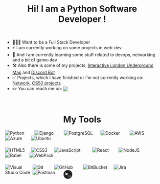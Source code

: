 <br/>
  <h1 align="center">
     Hi! I am a Python Software Developer ! 
  </h1>
<br/>

  - 👨🏽‍💻 Want to be a Full Stack Developer
  - ⚡ I am currently working on some projects in web-dev
  - 📌 And I am currently learning some stuff related to devops, networking and a bit of game-dev
  - 🛠️ Also there is some of my projects, [Interactive London Underground Map](https://github.com/Ledaryy/london_underground) and [Discord Bot](https://github.com/Ledaryy/Discord-bot)
  - ✅ Projects, which I have finished or I'm not currently working on: [Network](https://github.com/Ledaryy/Simple-twitter), [CS50 projects](https://github.com/Ledaryy/CS50-projects)
  - ✏️ You can reach me on: <a href="mailto:andras.kulisov@gmail.com"><img align="center" src="https://img.shields.io/badge/Gmail-D14836?style=for-the-badge&logo=gmail&logoColor=white"></a>

<br/>
  
  <h1 align="center">My Tools</h1>
    <img align="left" alt="Python" width="96px" src="https://img.shields.io/badge/Python-FFFFFF?style=for-the-badge&logo=python&logoColor=blue" />
    <img align="left" alt="Django" width="96px" src="https://img.shields.io/badge/Django-092D1F?style=for-the-badge&logo=django&logoColor=white"/>
    <img align="left" alt="PostgreSQL" width="120px" src="https://img.shields.io/badge/PostgreSQL-31648C?style=for-the-badge&logo=postgresql&logoColor=white"/>
    <img align="left" alt="Docker" width="95px" src="https://img.shields.io/badge/Docker-F7F7F7?style=for-the-badge&logo=docker&logoColor=099CEC" />
    <img align="left" alt="AWS" width="75px" src="https://img.shields.io/badge/AWS-232F3F?style=for-the-badge&logo=amazon-AWS&logoColor=FF9800" />
    <img align="left" alt="Azure" width="85px" src="https://img.shields.io/badge/Azure-FFFFFF?style=for-the-badge&logo=microsoftazure&logoColor=0085CF" />
    <img align="left" alt="Ubuntu" width="95px" src="https://img.shields.io/badge/Ubuntu-FFFFFF?style=for-the-badge&logo=ubuntu&logoColor=E75C25" />
    <br/>
    <h1 align="center"></h1>
    <img align="left" alt="HTML5" width="85px" src="https://img.shields.io/badge/HTML5-E34F26?style=for-the-badge&logo=html5&logoColor=white" />
    <img align="left" alt="CSS3" width="75px" src="https://img.shields.io/badge/CSS3-1572B6?style=for-the-badge&logo=css3&logoColor=white" />
    <img align="left" alt="JavaScript" width="125px" src="https://img.shields.io/badge/JavaScript-F7DF1E?style=for-the-badge&logo=javascript&logoColor=black" />
    <img align="left" alt="React" width="86px" src="https://img.shields.io/badge/React-20232A?style=for-the-badge&logo=react&logoColor=61DAFB" />
    <img align="left" alt="NodeJS" width="90px" src="https://img.shields.io/badge/NodeJS-7CB701?style=for-the-badge&logo=node.js&logoColor=313131" />
    <img align="left" alt="Babel" width="80px" src="https://img.shields.io/badge/Babel-323330?style=for-the-badge&logo=babel&logoColor=yellow" />
    <img align="left" alt="WebPack" width="100px" src="https://img.shields.io/badge/WebPack-F7F7F7?style=for-the-badge&logo=webpack&logoColor=1579C1" />
    <br/>
    <h1 align="center"></h1>
    <img align="left" alt="Visual Studio Code" width="90px" src="https://img.shields.io/badge/VS_Code-0078D4?style=for-the-badge&logo=visual%20studio%20code&logoColor=white" />
    <img align="left" alt="Git" width="70px" src="https://img.shields.io/badge/Git-F05032?style=for-the-badge&logo=git&logoColor=white" />
    <img align="left" alt="GitHub" width="95px" src="https://img.shields.io/badge/GitHub-100000?style=for-the-badge&logo=github&logoColor=white" />
    <img align="left" alt="BitBucket" width="100px" src="https://img.shields.io/badge/bitbucket-FFFFFF?style=for-the-badge&logo=bitbucket&logoColor=2684FF" />
    <img align="left" alt="Jira" width="70px" src="https://img.shields.io/badge/jira-FFFFFF?style=for-the-badge&logo=jira&logoColor=0F67DD" />
    <img align="left" alt="Postman" width="100px" src="https://img.shields.io/badge/postman-FFFFFF?style=for-the-badge&logo=postman&logoColor=FF6C37" />
    <img align="left" alt="Terminal" width="30px" src="https://raw.githubusercontent.com/github/explore/80688e429a7d4ef2fca1e82350fe8e3517d3494d/topics/terminal/terminal.png" />
<br/>
